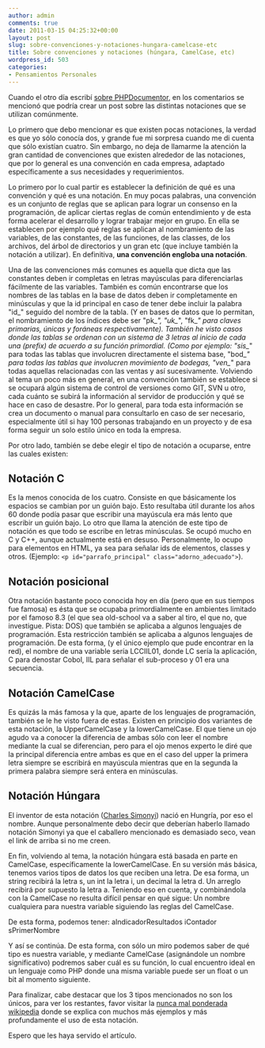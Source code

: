 ```yaml
---
author: admin
comments: true
date: 2011-03-15 04:25:32+00:00
layout: post
slug: sobre-convenciones-y-notaciones-hungara-camelcase-etc
title: Sobre convenciones y notaciones (húngara, CamelCase, etc)
wordpress_id: 503
categories:
- Pensamientos Personales
---
```


Cuando el otro día escribí [sobre PHPDocumentor](http://blog.unreal4u.com/2011/01/phpdocumentor-haciendo-una-buena-documentacion-excelente/), en los comentarios se mencionó que podría crear un post sobre las distintas notaciones que se utilizan comúnmente. 

Lo primero que debo mencionar es que existen pocas notaciones, la verdad es que yo sólo conocía dos, y grande fue mi sorpresa cuando me di cuenta que sólo existían cuatro. Sin embargo, no deja de llamarme la atención la gran cantidad de convenciones que existen alrededor de las notaciones, que por lo general es una convención en cada empresa, adaptado específicamente a sus necesidades y requerimientos.<!-- more -->

Lo primero por lo cual partir es establecer la definición de qué es una convención y qué es una notación. En muy pocas palabras, una convención es un conjunto de reglas que se aplican para lograr un consenso en la programación, de aplicar ciertas reglas de común entendimiento y de esta forma acelerar el desarrollo y lograr trabajar mejor en grupo. En ella se establecen por ejemplo qué reglas se aplican al nombramiento de las variables, de las constantes, de las funciones, de las classes, de los archivos, del árbol de directorios y un gran etc (que incluye también la notación a utilizar). En definitiva, **una convención engloba una notación**.

Una de las convenciones más comunes es aquella que dicta que las constantes deben ir completas en letras mayúsculas para diferenciarlas fácilmente de las variables. También es común encontrarse que los nombres de las tablas en la base de datos deben ir completamente en minúsculas y que la id principal en caso de tener debe incluir la palabra "id_" seguido del nombre de la tabla. (Y en bases de datos que lo permitan, el nombramiento de los índices debe ser "pk_*", "uk_*", "fk_*" para claves primarias, únicas y foráneas respectivamente). También he visto casos donde las tablas se ordenan con un sistema de 3 letras al inicio de cada una (prefix) de acuerdo a su función primordial. (Como por ejemplo: "sis_*" para todas las tablas que involucren directamente el sistema base, "bod_*" para todas las tablas que involucren movimiento de bodegas, "ven_*" para todas aquellas relacionadas con las ventas y así sucesivamente.
Volviendo al tema un poco más en general, en una convención también se establece si se ocupará algún sistema de control de versiones como GIT, SVN u otro, cada cuánto se subirá la información al servidor de producción y qué se hace en caso de desastre. Por lo general, para toda esta información se crea un documento o manual para consultarlo en caso de ser necesario, especialmente útil si hay 100 personas trabajando en un proyecto y de esa forma seguir un solo estilo único en toda la empresa.

Por otro lado, también se debe elegir el tipo de notación a ocuparse, entre las cuales existen: 



## Notación C


Es la menos conocida de los cuatro. Consiste en que básicamente los espacios se cambian por un guión bajo. Esto resultaba útil durante los años 60 donde podía pasar que escribir una mayúscula era más lento que escribir un guión bajo. Lo otro que llama la atención de este tipo de notación es que todo se escribe en letras minúsculas.
Se ocupó mucho en C y C++, aunque actualmente está en desuso. Personalmente, lo ocupo para elementos en HTML, ya sea para señalar ids de elementos, classes y otros. (Ejemplo: `<p id="parrafo_principal" class="adorno_adecuado">`).



## Notación posicional


Otra notación bastante poco conocida hoy en día (pero que en sus tiempos fue famosa) es ésta que se ocupaba primordialmente en ambientes limitado por el famoso 8.3 (el que sea old-school va a saber al tiro, el que no, que investigue. Pista: DOS) que también se aplicaba a algunos lenguajes de programación.
Esta restricción también se aplicaba a algunos lenguajes de programación. De esta forma, (y el único ejemplo que pude encontrar en la red), el nombre de una variable sería LCCIIL01, donde LC sería la aplicación, C para denostar Cobol, IIL para señalar el sub-proceso y 01 era una secuencia.



## Notación CamelCase


Es quizás la más famosa y la que, aparte de los lenguajes de programación, también se le he visto fuera de estas. Existen en principio dos variantes de esta notación, la UpperCamelCase y la lowerCamelCase. El que tiene un ojo agudo va a conocer la diferencia de ambas sólo con leer el nombre mediante la cual se diferencian, pero para el ojo menos experto le diré que la principal diferencia entre ambas es que en el caso del upper la primera letra siempre se escribirá en mayúscula mientras que en la segunda la primera palabra siempre será entera en minúsculas.



## Notación Húngara


El inventor de esta notación ([Charles Simonyi](http://es.wikipedia.org/wiki/Charles_Simonyi)) nació en Hungría, por eso el nombre. Aunque personalmente debo decir que deberían haberlo llamado notación Simonyi ya que el caballero mencionado es demasiado seco, vean el link de arriba si no me creen.

En fin, volviendo al tema, la notación húngara está basada en parte en CamelCase, específicamente la lowerCamelCase. En su versión más básica, tenemos varios tipos de datos los que reciben una letra. De esa forma, un string recibirá la letra s, un int la letra i, un decimal la letra d. Un arreglo recibirá por supuesto la letra a. 
Teniendo eso en cuenta, y combinándola con la CamelCase no resulta difícil pensar en qué sigue: Un nombre cualquiera para nuestra variable siguiendo las reglas del CamelCase.

De esta forma, podemos tener: 
aIndicadorResultados
iContador
sPrimerNombre

Y así se continúa. De esta forma, con sólo un miro podemos saber de qué tipo es nuestra variable, y mediante CamelCase (asignándole un nombre significativo) podremos saber cuál es su función, lo cual encuentro ideal en un lenguaje como PHP donde una misma variable puede ser un float o un bit al momento siguiente.

Para finalizar, cabe destacar que los 3 tipos mencionados no son los únicos, para ver los restantes, favor visitar la [nunca mal ponderada wikipedia](http://es.wikipedia.org/wiki/Notaci%C3%B3n_h%C3%BAngara#Situaci.C3.B3n_actual) donde se explica con muchos más ejemplos y más profundamente el uso de esta notación.

Espero que les haya servido el artículo.
